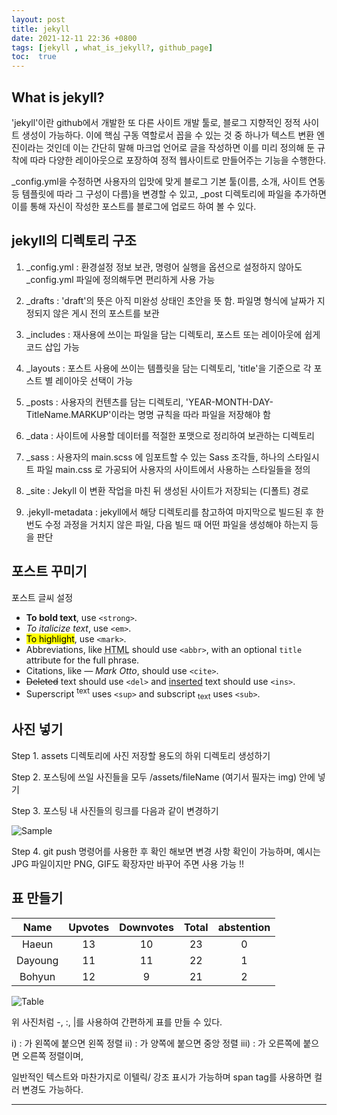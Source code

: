 ```yaml
---
layout: post
title: jekyll
date: 2021-12-11 22:36 +0800
tags: [jekyll , what_is_jekyll?, github_page]
toc:  true
---
```

  
## What is jekyll?
  
'jekyll'이란 github에서 개발한 또 다른 사이트 개발 툴로, 블로그 지향적인 정적 사이트 생성이 가능하다. 이에 핵심 구동 역할로서 꼽을 수 있는 것 중 하나가 텍스트 변환 엔진이라는 것인데 이는 간단히 말해 마크업 언어로 글을 작성하면 이를 미리 정의해 둔 규착에 따라 다양한 레이아웃으로 포장하여 정적 웹사이트로 만들어주는 기능을 수행한다.
  
_config.yml을 수정하면 사용자의 입맛에 맞게 블로그 기본 툴(이름, 소개, 사이트 연동 등 템플릿에 따라 그 구성이 다름)을 변경할 수 있고, _post 디렉토리에 파일을 추가하면 이를 통해 자신이 작성한 포스트를 블로그에 업로드 하여 볼 수 있다.  
  
  

## jekyll의 디렉토리 구조
  
1. _config.yml : 환경설정 정보 보관, 명령어 실행을 옵션으로 설정하지 않아도 _config.yml 파일에 정의해두면 편리하게 사용 가능
  
2. _drafts : 'draft'의 뜻은 아직 미완성 상태인 초안을 뜻 함. 파일명 형식에 날짜가 지정되지 않은 게시 전의 포스트를 보관
  
3. _includes : 재사용에 쓰이는 파일을 담는 디렉토리, 포스트 또는 레이아웃에 쉽게 코드 삽입 가능
  
4. _layouts : 포스트 사용에 쓰이는 템플릿을 담는 디렉토리, 'title'을 기준으로 각 포스트 별 레이아웃 선택이 가능
  
5. _posts : 사용자의 컨텐츠를 담는 디렉토리, 'YEAR-MONTH-DAY-TitleName.MARKUP'이라는 명명 규칙을 따라 파일을 저장해야 함
  
6. _data : 사이트에 사용할 데이터를 적절한 포맷으로 정리하여 보관하는 디렉토리
  
7. _sass : 사용자의 main.scss 에 임포트할 수 있는 Sass 조각들, 하나의 스타일시트 파일 main.css 로 가공되어 사용자의 사이트에서 사용하는 스타일들을 정의
  
8. _site : Jekyll 이 변환 작업을 마친 뒤 생성된 사이트가 저장되는 (디폴트) 경로
  
9. .jekyll-metadata : jekyll에서 해당 디렉토리를 참고하여 마지막으로 빌드된 후 한 번도 수정 과정을 거치지 않은 파일, 다음 빌드 때 어떤 파일을 생성해야 하는지 등을 판단
  
  
  
## 포스트 꾸미기 
  
포스트 글씨 설정
   
- **To bold text**, use `<strong>`.
- *To italicize text*, use `<em>`.
- <mark>To highlight</mark>, use `<mark>`.
- Abbreviations, like <abbr title="HyperText Markup Langage">HTML</abbr> should use `<abbr>`, with an optional `title` attribute for the full phrase.
- Citations, like <cite>&mdash; Mark Otto</cite>, should use `<cite>`.
- <del>Deleted</del> text should use `<del>` and <ins>inserted</ins> text should use `<ins>`.
- Superscript <sup>text</sup> uses `<sup>` and subscript <sub>text</sub> uses `<sub>`.
  


## 사진 넣기 

Step 1. assets 디렉토리에 사진 저장할 용도의 하위 디렉토리 생성하기
  
Step 2. 포스팅에 쓰일 사진들을 모두 /assets/fileName (여기서 필자는 img) 안에 넣기
  
Step 3. 포스팅 내 사진들의 링크를 다음과 같이 변경하기
  
![Sample](/assets/imge/Sample.jpg)
  
Step 4. git push 명령어를 사용한 후 확인 해보면 변경 사항 확인이 가능하며, 예시는 JPG 파일이지만 PNG, GIF도 확장자만 바꾸어 주면 사용 가능 !!
  
  
  
## 표 만들기 

| Name | Upvotes | Downvotes | Total | abstention |
|:----:|:-------:|:---------:|:-----:|:----------:|
| Haeun | 13 | 10 | 23 | 0 |
| Dayoung | 11 | 11 | 22 | 1 |
| Bohyun | 12 | 9 | 21 | 2 |
  
![Table](/assets/imge/Table.jpg)
  
위 사진처럼 -, :, |를 사용하여 간편하게 표를 만들 수 있다.
  
i) : 가 왼쪽에 붙으면 왼쪽 정렬
ii) : 가 양쪽에 붙으면 중앙 정렬
iii) : 가 오른쪽에 붙으면 오른쪽 정렬이며, 
  
일반적인 텍스트와 마찬가지로 이텔릭/ 강조 표시가 가능하며 span tag를 사용하면 컬러 변경도 가능하다. 
  
---